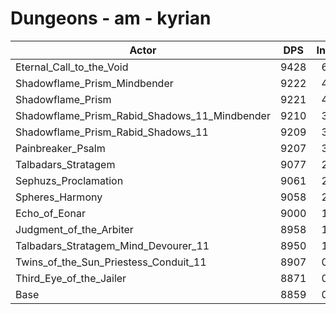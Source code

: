 # Dungeons - am - kyrian
| Actor | DPS | Increase |
|---|:---:|:---:|
|Eternal_Call_to_the_Void|9428|6.42%|
|Shadowflame_Prism_Mindbender|9222|4.10%|
|Shadowflame_Prism|9221|4.09%|
|Shadowflame_Prism_Rabid_Shadows_11_Mindbender|9210|3.96%|
|Shadowflame_Prism_Rabid_Shadows_11|9209|3.95%|
|Painbreaker_Psalm|9207|3.93%|
|Talbadars_Stratagem|9077|2.46%|
|Sephuzs_Proclamation|9061|2.28%|
|Spheres_Harmony|9058|2.25%|
|Echo_of_Eonar|9000|1.59%|
|Judgment_of_the_Arbiter|8958|1.12%|
|Talbadars_Stratagem_Mind_Devourer_11|8950|1.03%|
|Twins_of_the_Sun_Priestess_Conduit_11|8907|0.54%|
|Third_Eye_of_the_Jailer|8871|0.14%|
|Base|8859|0.00%|
